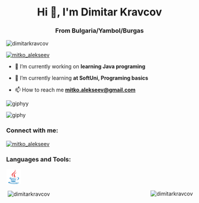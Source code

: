 <h1 align="center">Hi 👋, I'm Dimitar Kravcov</h1>
<h3 align="center">From Bulgaria/Yambol/Burgas</h3>

<p align="left"> <img src="https://komarev.com/ghpvc/?username=dimitarkravcov&label=Profile%20views&color=0e75b6&style=flat" alt="dimitarkravcov" /> </p>

<p align="left"> <a href="https://twitter.com/mitko_alekseev" target="blank"><img src="https://img.shields.io/twitter/follow/mitko_alekseev?logo=twitter&style=for-the-badge" alt="mitko_alekseev" /></a> </p>

- 🔭 I’m currently working on **learning Java programing**

- 🌱 I’m currently learning **at SoftUni, Programing basics**

- 📫 How to reach me **mitko.alekseev@gmail.com**


![giphyy](https://user-images.githubusercontent.com/96549522/196566566-1889fb41-80ad-4160-9e34-a06553e2110d.gif)

![giphy](https://user-images.githubusercontent.com/96549522/196566407-c7db65eb-d9b0-4503-ad8f-964422d5a421.gif)


<h3 align="left">Connect with me:</h3>
<p align="left">
<a href="https://twitter.com/mitko_alekseev" target="blank"><img align="center" src="https://raw.githubusercontent.com/rahuldkjain/github-profile-readme-generator/master/src/images/icons/Social/twitter.svg" alt="mitko_alekseev" height="30" width="40" /></a>
</p>

<h3 align="left">Languages and Tools:</h3>
<p align="left"> <a href="https://www.java.com" target="_blank" rel="noreferrer"> <img src="https://raw.githubusercontent.com/devicons/devicon/master/icons/java/java-original.svg" alt="java" width="40" height="40"/> </a> </p>

<p><img align="right" src="https://github-readme-stats.vercel.app/api/top-langs?username=dimitarkravcov&show_icons=true&locale=en&layout=compact" alt="dimitarkravcov" /></p>

<p>&nbsp;<img align="center" src="https://github-readme-stats.vercel.app/api?username=dimitarkravcov&show_icons=true&locale=en" alt="dimitarkravcov" /></p>

